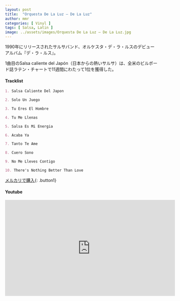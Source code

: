 ```yaml
---
layout: post
title:  "Orquesta De La Luz – De La Luz"
author: mmr
categories: [ Vinyl ]
tags: [ Salsa, Latin ]
image: ../assets/images/Orquesta De La Luz – De La Luz.jpg
---
```


1990年にリリースされたサルサバンド、オルケスタ・デ・ラ・ルスのデビューアルバム『デ・ラ・ルス』。

1曲目のSalsa caliente del Japón（日本からの熱いサルサ）は、全米のビルボード誌ラテン・チャートで11週間にわたって1位を獲得した。

#### Tracklist
```md
1. Salsa Caliente Del Japon

2. Solo Un Juego

3. Tu Eres El Hombre

4. Tu Me Llenas

5. Salsa Es Mi Energia

6. Acaba Ya

7. Tanto Te Ame

8. Cuero Sono

9. No Me Lleves Contigo

10. There's Nothing Better Than Love
```

[メルカリで購入](https://jp.mercari.com/item/m99958650751?afid=6142608987){: .button1}

#### Youtube
<iframe width="560" height="315" src="https://www.youtube.com/embed/gXdBszUca9o?si=RnCcmmMUHsoz-jSV" title="YouTube video player" frameborder="0" allow="accelerometer; autoplay; clipboard-write; encrypted-media; gyroscope; picture-in-picture; web-share" referrerpolicy="strict-origin-when-cross-origin" allowfullscreen></iframe>
